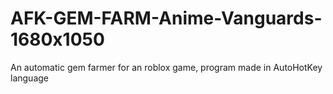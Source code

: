 # AFK-GEM-FARM-Anime-Vanguards-1680x1050
An automatic gem farmer for an roblox game, program made in AutoHotKey language
